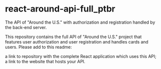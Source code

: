 # react-around-api-full_ptbr

The API of "Around the U.S." with authorization and registration handled by the back-end server.

This repository contains the full API of "Around the U.S." project that features user authorization and user registration and handles cards and users. Please add to this readme:

a link to repository with the complete React application which uses this API;
a link to the website that hosts your API.
